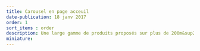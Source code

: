 ```yaml
---
title: Carousel en page acceuil
date-publication: 18 janv 2017
order: 1
sort_items : order
description: Une large gamme de produits proposés sur plus de 200m&sup2;
miniature: 
---
```


